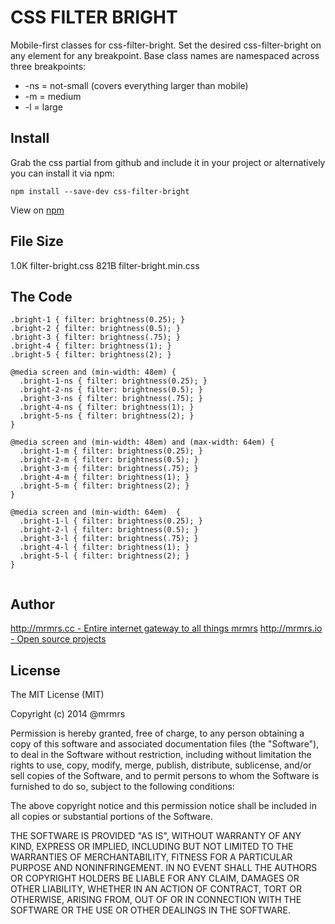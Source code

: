 # CSS FILTER BRIGHT

  Mobile-first classes for css-filter-bright.
  Set the desired css-filter-bright on any element for any breakpoint.
  Base class names are namespaced across three breakpoints:

*  -ns = not-small (covers everything larger than mobile)
*  -m  = medium
*  -l  = large

## Install
Grab the css partial from github and include it in your project or alternatively
you can install it via npm:
```
npm install --save-dev css-filter-bright
```
View on [npm](https://www.npmjs.org/package/css-filter-bright)


## File Size

1.0K filter-bright.css
821B filter-bright.min.css

## The Code
```
.bright-1 { filter: brightness(0.25); }
.bright-2 { filter: brightness(0.5); }
.bright-3 { filter: brightness(.75); }
.bright-4 { filter: brightness(1); }
.bright-5 { filter: brightness(2); }

@media screen and (min-width: 48em) {
  .bright-1-ns { filter: brightness(0.25); }
  .bright-2-ns { filter: brightness(0.5); }
  .bright-3-ns { filter: brightness(.75); }
  .bright-4-ns { filter: brightness(1); }
  .bright-5-ns { filter: brightness(2); }
}

@media screen and (min-width: 48em) and (max-width: 64em) {
  .bright-1-m { filter: brightness(0.25); }
  .bright-2-m { filter: brightness(0.5); }
  .bright-3-m { filter: brightness(.75); }
  .bright-4-m { filter: brightness(1); }
  .bright-5-m { filter: brightness(2); }
}

@media screen and (min-width: 64em)  {
  .bright-1-l { filter: brightness(0.25); }
  .bright-2-l { filter: brightness(0.5); }
  .bright-3-l { filter: brightness(.75); }
  .bright-4-l { filter: brightness(1); }
  .bright-5-l { filter: brightness(2); }
}


```

## Author

[http://mrmrs.cc - Entire internet gateway to all things mrmrs](http://mrmrs.cc)
[http://mrmrs.io - Open source projects](http://mrmrs.io)

## License

The MIT License (MIT)

Copyright (c) 2014 @mrmrs

Permission is hereby granted, free of charge, to any person obtaining a copy
of this software and associated documentation files (the "Software"), to deal
in the Software without restriction, including without limitation the rights
to use, copy, modify, merge, publish, distribute, sublicense, and/or sell
copies of the Software, and to permit persons to whom the Software is
furnished to do so, subject to the following conditions:

The above copyright notice and this permission notice shall be included in
all copies or substantial portions of the Software.

THE SOFTWARE IS PROVIDED "AS IS", WITHOUT WARRANTY OF ANY KIND, EXPRESS OR
IMPLIED, INCLUDING BUT NOT LIMITED TO THE WARRANTIES OF MERCHANTABILITY,
FITNESS FOR A PARTICULAR PURPOSE AND NONINFRINGEMENT. IN NO EVENT SHALL THE
AUTHORS OR COPYRIGHT HOLDERS BE LIABLE FOR ANY CLAIM, DAMAGES OR OTHER
LIABILITY, WHETHER IN AN ACTION OF CONTRACT, TORT OR OTHERWISE, ARISING FROM,
OUT OF OR IN CONNECTION WITH THE SOFTWARE OR THE USE OR OTHER DEALINGS IN
THE SOFTWARE.

